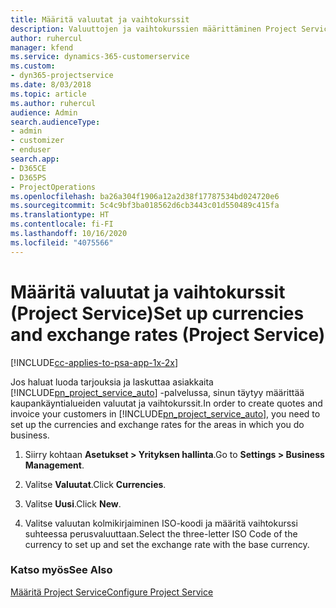 ```yaml
---
title: Määritä valuutat ja vaihtokurssit
description: Valuuttojen ja vaihtokurssien määrittäminen Project Servicessä
author: ruhercul
manager: kfend
ms.service: dynamics-365-customerservice
ms.custom:
- dyn365-projectservice
ms.date: 8/03/2018
ms.topic: article
ms.author: ruhercul
audience: Admin
search.audienceType:
- admin
- customizer
- enduser
search.app:
- D365CE
- D365PS
- ProjectOperations
ms.openlocfilehash: ba26a304f1906a12a2d38f17787534bd024720e6
ms.sourcegitcommit: 5c4c9bf3ba018562d6cb3443c01d550489c415fa
ms.translationtype: HT
ms.contentlocale: fi-FI
ms.lasthandoff: 10/16/2020
ms.locfileid: "4075566"
---
```

# <a name="set-up-currencies-and-exchange-rates-project-service"></a><span data-ttu-id="9c97f-103">Määritä valuutat ja vaihtokurssit (Project Service)</span><span class="sxs-lookup"><span data-stu-id="9c97f-103">Set up currencies and exchange rates (Project Service)</span></span>

[!INCLUDE[cc-applies-to-psa-app-1x-2x](../includes/cc-applies-to-psa-app-1x-2x.md)]

<span data-ttu-id="9c97f-104">Jos haluat luoda tarjouksia ja laskuttaa asiakkaita [!INCLUDE[pn_project_service_auto](../includes/pn-project-service-auto.md)] -palvelussa, sinun täytyy määrittää kaupankäyntialueiden valuutat ja vaihtokurssit.</span><span class="sxs-lookup"><span data-stu-id="9c97f-104">In order to create quotes and invoice your customers in [!INCLUDE[pn_project_service_auto](../includes/pn-project-service-auto.md)], you need to set up the currencies and exchange rates for the areas in which you do business.</span></span>  
  
1.  <span data-ttu-id="9c97f-105">Siirry kohtaan **Asetukset > Yrityksen hallinta**.</span><span class="sxs-lookup"><span data-stu-id="9c97f-105">Go to **Settings > Business Management**.</span></span>  
  
2.  <span data-ttu-id="9c97f-106">Valitse **Valuutat**.</span><span class="sxs-lookup"><span data-stu-id="9c97f-106">Click **Currencies**.</span></span>  
  
3.  <span data-ttu-id="9c97f-107">Valitse **Uusi**.</span><span class="sxs-lookup"><span data-stu-id="9c97f-107">Click **New**.</span></span>  
  
4.  <span data-ttu-id="9c97f-108">Valitse valuutan kolmikirjaiminen ISO-koodi ja määritä vaihtokurssi suhteessa perusvaluuttaan.</span><span class="sxs-lookup"><span data-stu-id="9c97f-108">Select the three-letter ISO Code of the currency to set up and set the exchange rate with the base currency.</span></span>  
  
### <a name="see-also"></a><span data-ttu-id="9c97f-109">Katso myös</span><span class="sxs-lookup"><span data-stu-id="9c97f-109">See Also</span></span>  
 [<span data-ttu-id="9c97f-110">Määritä Project Service</span><span class="sxs-lookup"><span data-stu-id="9c97f-110">Configure Project Service</span></span>](../psa/configure.md)
